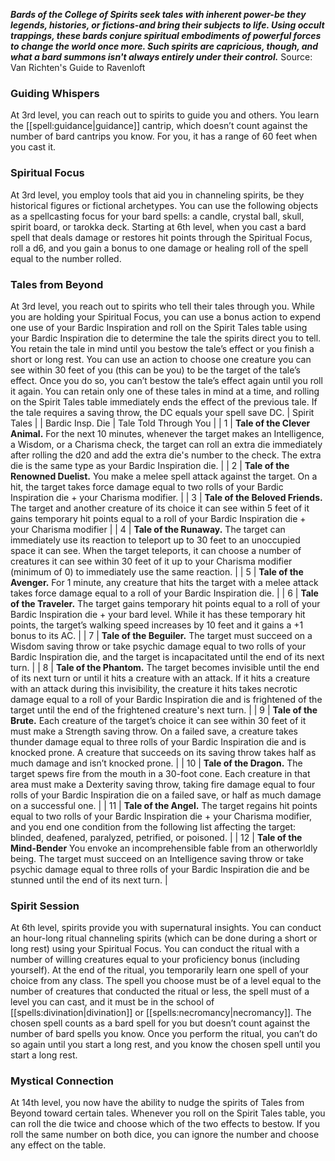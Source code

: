 ***Bards of the College of Spirits seek tales with inherent power-be they legends, histories, or fictions-and bring their subjects to life. Using occult trappings, these bards conjure spiritual embodiments of powerful forces to change the world once more. Such spirits are capricious, though, and what a bard summons isn't always entirely under their control.***
Source: Van Richten's Guide to Ravenloft
### Guiding Whispers
At 3rd level, you can reach out to spirits to guide you and others. You learn the [[spell:guidance|guidance]] cantrip, which doesn’t count against the number of bard cantrips you know. For you, it has a range of 60 feet when you cast it.
### Spiritual Focus
At 3rd level, you employ tools that aid you in channeling spirits, be they historical figures or fictional archetypes. You can use the following objects as a spellcasting focus for your bard spells: a candle, crystal ball, skull, spirit board, or tarokka deck.
Starting at 6th level, when you cast a bard spell that deals damage or restores hit points through the Spiritual Focus, roll a d6, and you gain a bonus to one damage or healing roll of the spell equal to the number rolled.
### Tales from Beyond
At 3rd level, you reach out to spirits who tell their tales through you. While you are holding your Spiritual Focus, you can use a bonus action to expend one use of your Bardic Inspiration and roll on the Spirit Tales table using your Bardic Inspiration die to determine the tale the spirits direct you to tell. You retain the tale in mind until you bestow the tale’s effect or you finish a short or long rest.
You can use an action to choose one creature you can see within 30 feet of you (this can be you) to be the target of the tale’s effect. Once you do so, you can’t bestow the tale’s effect again until you roll it again.
You can retain only one of these tales in mind at a time, and rolling on the Spirit Tales table immediately ends the effect of the previous tale.
If the tale requires a saving throw, the DC equals your spell save DC.
| Spirit Tales |
| Bardic Insp. Die | Tale Told Through You |
| 1 | **Tale of the Clever Animal.** For the next 10 minutes, whenever the target makes an Intelligence, a Wisdom, or a Charisma check, the target can roll an extra die immediately after rolling the d20 and add the extra die's number to the check. The extra die is the same type as your Bardic Inspiration die. |
| 2 | **Tale of the Renowned Duelist.** You make a melee spell attack against the target. On a hit, the target takes force damage equal to two rolls of your Bardic Inspiration die + your Charisma modifier. |
| 3 | **Tale of the Beloved Friends.** The target and another creature of its choice it can see within 5 feet of it gains temporary hit points equal to a roll of your Bardic Inspiration die + your Charisma modifier |
| 4 | **Tale of the Runaway.** The target can immediately use its reaction to teleport up to 30 feet to an unoccupied space it can see. When the target teleports, it can choose a number of creatures it can see within 30 feet of it up to your Charisma modifier (minimum of 0) to immediately use the same reaction. |
| 5 | **Tale of the Avenger.** For 1 minute, any creature that hits the target with a melee attack takes force damage equal to a roll of your Bardic Inspiration die. |
| 6 | **Tale of the Traveler.** The target gains temporary hit points equal to a roll of your Bardic Inspiration die + your bard level. While it has these temporary hit points, the target’s walking speed increases by 10 feet and it gains a +1 bonus to its AC. |
| 7 | **Tale of the Beguiler.** The target must succeed on a Wisdom saving throw or take psychic damage equal to two rolls of your Bardic Inspiration die, and the target is incapacitated until the end of its next turn. |
| 8 | **Tale of the Phantom.** The target becomes invisible until the end of its next turn or until it hits a creature with an attack. If it hits a creature with an attack during this invisibility, the creature it hits takes necrotic damage equal to a roll of your Bardic Inspiration die and is frightened of the target until the end of the frightened creature's next turn. |
| 9 | **Tale of the Brute.** Each creature of the target’s choice it can see within 30 feet of it must make a Strength saving throw. On a failed save, a creature takes thunder damage equal to three rolls of your Bardic Inspiration die and is knocked prone. A creature that succeeds on its saving throw takes half as much damage and isn’t knocked prone. |
| 10 | **Tale of the Dragon.** The target spews fire from the mouth in a 30-foot cone. Each creature in that area must make a Dexterity saving throw, taking fire damage equal to four rolls of your Bardic Inspiration die on a failed save, or half as much damage on a successful one. |
| 11 | **Tale of the Angel.** The target regains hit points equal to two rolls of your Bardic Inspiration die + your Charisma modifier, and you end one condition from the following list affecting the target: blinded, deafened, paralyzed, petrified, or poisoned. |
| 12 | **Tale of the Mind-Bender** You envoke an incomprehensible fable from an otherworldly being. The target must succeed on an Intelligence saving throw or take psychic damage equal to three rolls of your Bardic Inspiration die and be stunned until the end of its next turn. |
### Spirit Session
At 6th level, spirits provide you with supernatural insights. You can conduct an hour-long ritual channeling spirits (which can be done during a short or long rest) using your Spiritual Focus. You can conduct the ritual with a number of willing creatures equal to your proficiency bonus (including yourself). At the end of the ritual, you temporarily learn one spell of your choice from any class.
The spell you choose must be of a level equal to the number of creatures that conducted the ritual or less, the spell must of a level you can cast, and it must be in the school of [[spells:divination|divination]] or [[spells:necromancy|necromancy]]. The chosen spell counts as a bard spell for you but doesn’t count against the number of bard spells you know.
Once you perform the ritual, you can’t do so again until you start a long rest, and you know the chosen spell until you start a long rest.
### Mystical Connection
At 14th level, you now have the ability to nudge the spirits of Tales from Beyond toward certain tales. Whenever you roll on the Spirit Tales table, you can roll the die twice and choose which of the two effects to bestow. If you roll the same number on both dice, you can ignore the number and choose any effect on the table.
